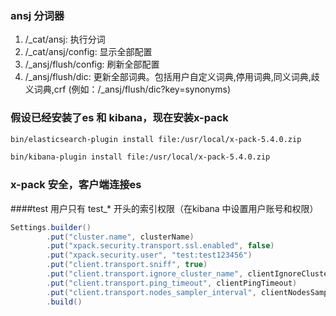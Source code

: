 ### ansj 分词器
1. /_cat/ansj: 执行分词
2. /_cat/ansj/config: 显示全部配置
3. /_ansj/flush/config: 刷新全部配置
4. /_ansj/flush/dic: 更新全部词典。包括用户自定义词典,停用词典,同义词典,歧义词典,crf
(例如：/_ansj/flush/dic?key=synonyms) 

### 假设已经安装了es 和 kibana，现在安装x-pack
```bash
bin/elasticsearch-plugin install file:/usr/local/x-pack-5.4.0.zip
```
```bash
bin/kibana-plugin install file:/usr/local/x-pack-5.4.0.zip
```

###  x-pack 安全，客户端连接es
####test 用户只有 test_* 开头的索引权限（在kibana 中设置用户账号和权限）
```java 
Settings.builder()
        .put("cluster.name", clusterName)
        .put("xpack.security.transport.ssl.enabled", false)
        .put("xpack.security.user", "test:test123456")
        .put("client.transport.sniff", true)
        .put("client.transport.ignore_cluster_name", clientIgnoreClusterName)
        .put("client.transport.ping_timeout", clientPingTimeout)
        .put("client.transport.nodes_sampler_interval", clientNodesSamplerInterval)
        .build()
```



